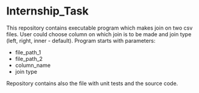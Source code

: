 # Internship_Task
This repository contains executable program which makes join on two csv files.
User could choose column on which join is to be made and join type (left, right, inner - default).
Program starts with parameters:
- file_path_1
- file_path_2
- column_name
- join type

Repository contains also the file with unit tests and the source code.
